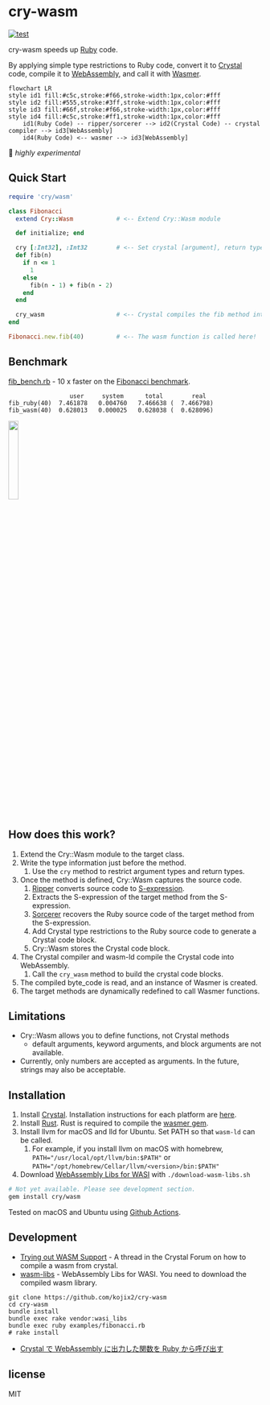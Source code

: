 # cry-wasm

[![test](https://github.com/kojix2/cry-wasm/actions/workflows/ci.yml/badge.svg)](https://github.com/kojix2/cry-wasm/actions/workflows/ci.yml)

cry-wasm speeds up [Ruby](https://github.com/ruby/ruby) code.

By applying simple type restrictions to Ruby code, convert it to [Crystal](https://github.com/crystal-lang/crystal) code, compile it to [WebAssembly](https://webassembly.org/), and call it with [Wasmer](https://github.com/wasmerio/wasmer).

```mermaid
flowchart LR
style id1 fill:#c5c,stroke:#f66,stroke-width:1px,color:#fff
style id2 fill:#555,stroke:#3ff,stroke-width:1px,color:#fff
style id3 fill:#66f,stroke:#f66,stroke-width:1px,color:#fff
style id4 fill:#c5c,stroke:#ff1,stroke-width:1px,color:#fff
    id1(Ruby Code) -- ripper/sorcerer --> id2(Crystal Code) -- crystal compiler --> id3[WebAssembly]
    id4(Ruby Code) <-- wasmer --> id3[WebAssembly]
```

:space_invader: _highly experimental_

## Quick Start

```ruby
require 'cry/wasm'

class Fibonacci
  extend Cry::Wasm            # <-- Extend Cry::Wasm module

  def initialize; end

  cry [:Int32], :Int32        # <-- Set crystal [argument], return types
  def fib(n)
    if n <= 1
      1
    else
      fib(n - 1) + fib(n - 2)
    end
  end

  cry_wasm                    # <-- Crystal compiles the fib method into Wasm.
end

Fibonacci.new.fib(40)         # <-- The wasm function is called here!
```

## Benchmark

[fib_bench.rb](https://github.com/kojix2/cry-wasm/blob/main/examples/fib_bench.rb) - 10 x faster on the [Fibonacci benchmark](https://crystal-lang.org/2016/07/15/fibonacci-benchmark/).

```
                 user     system      total        real
fib_ruby(40)  7.461878   0.004760   7.466638 (  7.466798)
fib_wasm(40)  0.628013   0.000025   0.628038 (  0.628096)
```

<img src="https://user-images.githubusercontent.com/5798442/205485566-5f7d1bae-4908-43a1-8f9a-801ae8d7d33e.png" width=20% height="20%">

## How does this work?

1. Extend the Cry::Wasm module to the target class.
1. Write the type information just before the method.
   1. Use the `cry` method to restrict argument types and return types.
1. Once the method is defined, Cry::Wasm captures the source code.
   1. [Ripper](https://ruby-doc.org/stdlib-3.1.2/libdoc/ripper/rdoc/Ripper.html) converts source code to [S-expression](https://en.wikipedia.org/wiki/S-expression).
   1. Extracts the S-expression of the target method from the S-expression.
   1. [Sorcerer](https://github.com/rspec-given/sorcerer) recovers the Ruby source code of the target method from the S-expression.
   1. Add Crystal type restrictions to the Ruby source code to generate a Crystal code block.
   1. Cry::Wasm stores the Crystal code block.
1. The Crystal compiler and wasm-ld compile the Crystal code into WebAssembly.
   1. Call the `cry_wasm` method to build the crystal code blocks.
1. The compiled byte_code is read, and an instance of Wasmer is created.
1. The target methods are dynamically redefined to call Wasmer functions.

## Limitations

- Cry::Wasm allows you to define functions, not Crystal methods
  - default arguments, keyword arguments, and block arguments are not available.
- Currently, only numbers are accepted as arguments. In the future, strings may also be acceptable.

## Installation

1. Install [Crystal](https://github.com/crystal-lang/crystal). Installation instructions for each platform are [here](https://crystal-lang.org/install/).
1. Install [Rust](https://www.rust-lang.org/). Rust is required to compile the [wasmer gem](https://github.com/wasmerio/wasmer-ruby). 
1. Install llvm for macOS and lld for Ubuntu. Set PATH so that `wasm-ld` can be called.
    1. For example, if you install llvm on macOS with homebrew, `PATH="/usr/local/opt/llvm/bin:$PATH"` or `PATH="/opt/homebrew/Cellar/llvm/<version>/bin:$PATH"`
1. Download [WebAssembly Libs for WASI](https://github.com/lbguilherme/wasm-libs) with `./download-wasm-libs.sh`

```sh
# Not yet available. Please see development section.
gem install cry/wasm
```

Tested on macOS and Ubuntu using [Github Actions](https://github.com/kojix2/cry-wasm/blob/main/.github/workflows/ci.yml).

## Development

- [Trying out WASM Support](https://forum.crystal-lang.org/t/trying-out-wasm-support/4508) - A thread in the Crystal Forum on how to compile a wasm from crystal.
- [wasm-libs](https://github.com/lbguilherme/wasm-libs) - WebAssembly Libs for WASI. You need to download the compiled wasm library.

```
git clone https://github.com/kojix2/cry-wasm
cd cry-wasm
bundle install
bundle exec rake vendor:wasi_libs
bundle exec ruby examples/fibonacci.rb
# rake install
```

- [Crystal で WebAssembly に出力した関数を Ruby から呼び出す](https://qiita.com/kojix2/items/b233f1419b26f7fc0e1b)

## license

MIT
